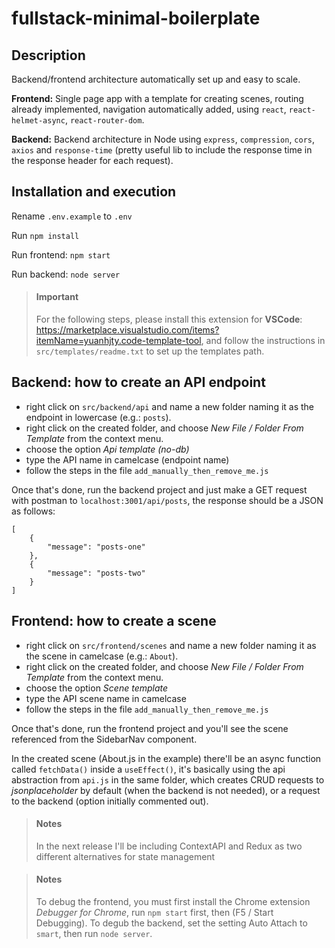 # fullstack-minimal-boilerplate

## Description ##

Backend/frontend architecture automatically set up and easy to scale.

**Frontend:** Single page app with a template for creating scenes, routing already implemented, navigation automatically added, using `react`, `react-helmet-async`, `react-router-dom`.

**Backend:** Backend architecture in Node using `express`, `compression`, `cors`, `axios` and `response-time` (pretty useful lib to include the response time in the response header for each request).

## Installation and execution ##

Rename `.env.example` to `.env`

Run `npm install`

Run frontend: `npm start`

Run backend: `node server`

> ####  Important
> For the following steps, please install this extension for **VSCode**: https://marketplace.visualstudio.com/items?itemName=yuanhjty.code-template-tool, and follow the instructions in `src/templates/readme.txt` to set up the templates path.

## Backend: how to create an API endpoint ##

* right click on `src/backend/api` and name a new folder naming it as the endpoint in lowercase (e.g.: `posts`).
* right click on the created folder, and choose *New File / Folder From Template* from the context menu.
* choose the option *Api template (no-db)*
* type the API name in camelcase (endpoint name)
* follow the steps in the file `add_manually_then_remove_me.js`

Once that's done, run the backend project and just make a GET request with postman to `localhost:3001/api/posts`, the response should be a JSON as follows:
```
[
    {
        "message": "posts-one"
    },
    {
        "message": "posts-two"
    }
]
```

## Frontend: how to create a scene ##

* right click on `src/frontend/scenes` and name a new folder naming it as the scene in camelcase (e.g.: `About`).
* right click on the created folder, and choose *New File / Folder From Template* from the context menu.
* choose the option *Scene template*
* type the API scene name in camelcase
* follow the steps in the file `add_manually_then_remove_me.js`

Once that's done, run the frontend project and you'll see the scene referenced from the SidebarNav component.

In the created scene (About.js in the example) there'll be an async function called `fetchData()` inside a `useEffect()`, it's basically using the api abstraction from `api.js` in the same folder, which creates CRUD requests to *jsonplaceholder* by default (when the backend is not needed), or a request to the backend (option initially commented out).

> ####  Notes
> In the next release I'll be including ContextAPI and Redux as two different alternatives for state management

> ####  Notes
> To debug the frontend, you must first install the Chrome extension *Debugger for Chrome*, run `npm start` first, then (F5 / Start Debugging).
> To degub the backend, set the setting Auto Attach to `smart`, then run `node server`.
